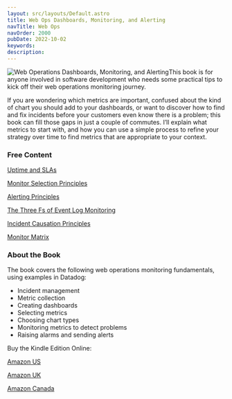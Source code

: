 ```yaml
---
layout: src/layouts/Default.astro
title: Web Ops Dashboards, Monitoring, and Alerting
navTitle: Web Ops
navOrder: 2000
pubDate: 2022-10-02
keywords: 
description: 
---
```


![Web Operations Dashboards, Monitoring, and Alerting](/img/2017/08/web-operations-monitoring.jpg)This book is for anyone involved in software development who needs some practical tips to kick off their web operations monitoring journey.

If you are wondering which metrics are important, confused about the kind of chart you should add to your dashboards, or want to discover how to find and fix incidents before your customers even know there is a problem; this book can fill those gaps in just a couple of commutes. I’ll explain what metrics to start with, and how you can use a simple process to refine your strategy over time to find metrics that are appropriate to your context.

### Free Content

[Uptime and SLAs](https://www.stevefenton.co.uk/2017/12/uptime-and-slas/)

[Monitor Selection Principles](https://www.stevefenton.co.uk/2017/11/monitor-selection-principles/)

[Alerting Principles](https://www.stevefenton.co.uk/2017/11/the-alerting-principles/)

[The Three Fs of Event Log Monitoring](https://www.stevefenton.co.uk/2017/11/the-three-fs-of-event-log-monitoring/)

[Incident Causation Principles](https://www.stevefenton.co.uk/2017/11/incident-causation-principles/)

[Monitor Matrix](https://www.stevefenton.co.uk/2017/12/the-monitor-matrix/)

### About the Book

The book covers the following web operations monitoring fundamentals, using examples in Datadog:

- Incident management
- Metric collection
- Creating dashboards
- Selecting metrics
- Choosing chart types
- Monitoring metrics to detect problems
- Raising alarms and sending alerts

Buy the Kindle Edition Online:

[Amazon US](https://www.amazon.com/dp/B074HSG826)

[Amazon UK](https://www.amazon.co.uk/dp/B074HSG826)

[Amazon Canada](https://www.amazon.ca/dp/B074HSG826)